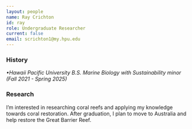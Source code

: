 ```yaml
---
layout: people
name: Ray Crichton
id: ray
role: Undergraduate Researcher
current: false
email: scrichton1@my.hpu.edu
---
```


### History

*•Hawaii Pacific University B.S. Marine Biology with Sustainability minor (Fall 2021 - Spring 2025)*

### Research

I’m interested in researching coral reefs and applying my knowledge towards coral restoration. After graduation, I plan to move to Australia and help restore the Great Barrier Reef.
